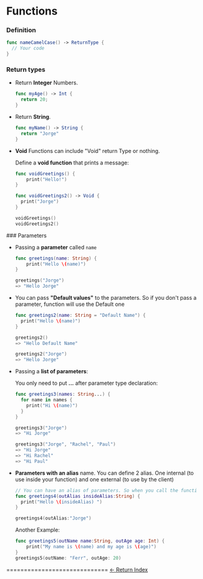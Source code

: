 # Functions

### Definition

```Swift
func nameCamelCase() -> ReturnType {
  // Your code
}
```

### Return types

- Return **Integer** Numbers.

  ```Swift
  func myAge() -> Int {
    return 20;
  }
  ```

- Return **String**.

  ```Swift
  func myName() -> String {
    return "Jorge"
  }
  ```

- **Void** Functions can include "Void" return Type or nothing.

  Define a **void function** that prints a message:

  ```Swift
  func voidGreetings() {
      print("Hello!")
  }

  func voidGreetings2() -> Void {
    print("Jorge")
  }

  voidGreetings()
  voidGreetings2()
  ```

### Parameters

- Passing a **parameter** called ``name``

  ```Swift
  func greetings(name: String) {
      print("Hello \(name)")
  }

  greetings("Jorge")
  => "Hello Jorge"
  ```

- You can pass **"Default values"** to the parameters. So if you don't pass a parameter, function will use the Default one

  ```Swift
  func greetings2(name: String = "Default Name") {
    print("Hello \(name)")
  }

  greetings2()
  => "Hello Default Name"

  greetings2("Jorge")
  => "Hello Jorge"
  ```

- Passing a **list of parameters**:

  You only need to put **...** after parameter type declaration:

  ```Swift
  func greetings3(names: String...) {
    for name in names {
      print("Hi \(name)")
    }
  }

  greetings3("Jorge")
  => "Hi Jorge"

  greetings3("Jorge", "Rachel", "Paul")
  => "Hi Jorge"
  => "Hi Rachel"
  => "Hi Paul"
  ```

- **Parameters with an alias** name. You can define 2 alias. One internal (to use inside your function) and one external (to use by the client)

  ```Swift
  // You can have an alias of parameters. So when you call the function, you use the alias
  func greetings4(outAlias insideAlias:String) {
    print("Hello \(insideAlias) ")
  }

  greetings4(outAlias:"Jorge")
  ```

  Another Example:

  ```Swift
  func greetings5(outName name:String, outAge age: Int) {
      print("My name is \(name) and my age is \(age)")
  }
  greetings5(outName: "Ferr", outAge: 20)
  ```


=============================
[<- Return Index](/README.md)
